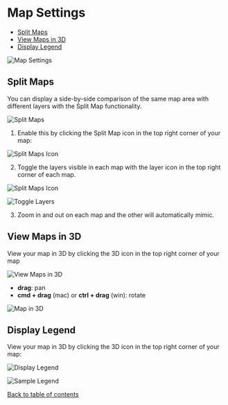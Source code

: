 # Map Settings

<!-- TOC -->
  - [Split Maps](#split-maps)
  - [View Maps in 3D](#view-maps-in-3d)
  - [Display Legend](#display-legend)
<!-- /TOC -->


![Map Settings](https://d1a3f4spazzrp4.cloudfront.net/kepler.gl/documentation/m-map-settings-0.png "Split Maps")

## Split Maps

You can display a side-by-side comparison of the same map area with different layers with the Split Map functionality.

![Split Maps](https://d1a3f4spazzrp4.cloudfront.net/kepler.gl/documentation/image36.png "Split Maps")

1. Enable this by clicking the Split Map icon in the top right corner of your map:

![Split Maps Icon](https://d1a3f4spazzrp4.cloudfront.net/kepler.gl/documentation/m-map-settings-split.png "Split Maps Icon")

2. Toggle the layers visible in each map with the layer icon in the top right corner of each map.

![Split Maps Icon](https://d1a3f4spazzrp4.cloudfront.net/kepler.gl/documentation/m-map-settings-layer.png "Split Maps Icon")

![Toggle Layers](https://d1a3f4spazzrp4.cloudfront.net/kepler.gl/documentation/image35.png "Toggle Layers")

3. Zoom in and out on each map and the other will automatically mimic.


## View Maps in 3D
View your map in 3D by clicking the 3D icon in the top right corner of your map

![View Maps in 3D](https://d1a3f4spazzrp4.cloudfront.net/kepler.gl/documentation/m-map-settings-3d.png "View Maps in 3D")

- __drag__:  pan
- __cmd + drag__ (mac) or __ctrl + drag__ (win): rotate

![Map in 3D](https://d1a3f4spazzrp4.cloudfront.net/kepler.gl/documentation/f-map-styles-7.png "Map in 3D")


## Display Legend
View your map in 3D by clicking the 3D icon in the top right corner of your map:

![Display Legend](https://d1a3f4spazzrp4.cloudfront.net/kepler.gl/documentation/m-map-settings-legend.png "Display Legend")

![Sample Legend](https://d1a3f4spazzrp4.cloudfront.net/kepler.gl/documentation/image14.png "Sample Legend")

[Back to table of contents](README.md)
